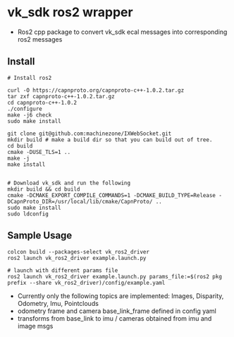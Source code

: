 # vk_sdk ros2 wrapper
- Ros2 cpp package to convert vk_sdk ecal messages into corresponding ros2 messages
## Install

```
# Install ros2

curl -O https://capnproto.org/capnproto-c++-1.0.2.tar.gz
tar zxf capnproto-c++-1.0.2.tar.gz
cd capnproto-c++-1.0.2
./configure
make -j6 check
sudo make install

git clone git@github.com:machinezone/IXWebSocket.git
mkdir build # make a build dir so that you can build out of tree.
cd build
cmake -DUSE_TLS=1 ..
make -j
make install


# Download vk_sdk and run the following
mkdir build && cd build
cmake -DCMAKE_EXPORT_COMPILE_COMMANDS=1 -DCMAKE_BUILD_TYPE=Release -DCapnProto_DIR=/usr/local/lib/cmake/CapnProto/ ..
sudo make install
sudo ldconfig
```

## Sample Usage
```
colcon build --packages-select vk_ros2_driver
ros2 launch vk_ros2_driver example.launch.py

# launch with different params file
ros2 launch vk_ros2_driver example.launch.py params_file:=$(ros2 pkg prefix --share vk_ros2_driver)/config/example.yaml
```

- Currently only the following topics are implemented: Images, Disparity, Odometry, Imu, Pointclouds
- odometry frame and camera base_link_frame defined in config yaml
- transforms from base_link to imu / cameras obtained from imu and image msgs
